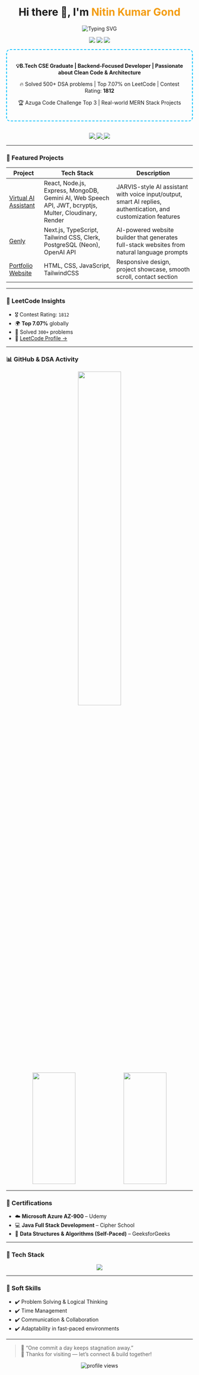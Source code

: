 <div align="center" style="text-align: center">

<h1>Hi there 👋, I'm <span style="color:#F39C12">Nitin Kumar Gond</span></h1>

<p>
  <img src="https://readme-typing-svg.demolab.com?font=Fira+Code&weight=500&size=20&pause=1000&center=true&width=435&lines=Backend+Developer+%7C+MERN+Stack;Passionate+Coder+and+Builder!" alt="Typing SVG" />
</p>

<!-- 🏅 BADGES -->
<p align="center">
  <img src="https://img.shields.io/badge/Contest Rating-1812-blueviolet?style=flat-square" />
  <img src="https://img.shields.io/badge/Top%207.07%25-LeetCode-success?style=flat-square" />
  <img src="https://img.shields.io/badge/DSA-500%2B%20Problems-brightgreen?style=flat-square" />
</p>

<div style="border: 2px dashed #00BFFF; border-radius: 10px; padding: 20px; max-width: 600px; margin: auto;">
  <p><strong>💡B.Tech CSE Graduate | Backend-Focused Developer | Passionate about Clean Code & Architecture</strong></p>
  <p>🔥 Solved 500+ DSA problems | Top 7.07% on LeetCode | Contest Rating: <strong>1812</strong></p>
  <p>🏆 Azuga Code Challenge Top 3 | Real-world MERN Stack Projects</p>
</div>

<br/>

<p>
  <a href="https://github.com/nitingond1001/nitingond1001/blob/main/Nitin__Gond__Resume.pdf" target="_blank">
    <img src="https://img.shields.io/badge/My Resume-View-blue?style=for-the-badge&logo=adobeacrobat&logoColor=white"/>
  </a>
  <a href="mailto:nitingond1602@gmail.com">
    <img src="https://img.shields.io/badge/Contact Me-Email-red?style=for-the-badge&logo=gmail&logoColor=white"/>
  </a>
  <a href="https://linkedin.com/in/nitingond" target="_blank">
    <img src="https://img.shields.io/badge/LinkedIn-Connect-blue?style=for-the-badge&logo=linkedin&logoColor=white"/>
  </a>
</p>

</div>

---

### 💼 Featured Projects

| Project | Tech Stack | Description |
|---------|------------|-------------|
| [Virtual AI Assistant](https://virtualassistant-i2k1.onrender.com) | React, Node.js, Express, MongoDB, Gemini AI, Web Speech API, JWT, bcryptjs, Multer, Cloudinary, Render | JARVIS-style AI assistant with voice input/output, smart AI replies, authentication, and customization features |
| [Genly](https://genly-lemon.vercel.app/) | Next.js, TypeScript, Tailwind CSS, Clerk, PostgreSQL (Neon), OpenAI API | AI-powered website builder that generates full-stack websites from natural language prompts |
| [Portfolio Website](https://nitingond1001.github.io/Nitin-s-Portfolio/) | HTML, CSS, JavaScript, TailwindCSS | Responsive design, project showcase, smooth scroll, contact section |



---

### 🧠 LeetCode Insights

- 🎖️ Contest Rating: `1812`
- 🌍 **Top 7.07%** globally
- 🧩 Solved `300+` problems
- 🔗 [LeetCode Profile →](https://leetcode.com/nitin_11/)

---

### 📊 GitHub & DSA Activity

<p align="center">
  <img src="https://github-readme-stats.vercel.app/api?username=nitingond1001&show_icons=true&theme=tokyonight" width="48%" />
</p>

<p align="center">
  <img src="https://leetcard.jacoblin.cool/nitin_11?theme=dark&ext=contest" width="48%" height="300" />
  <img src="https://gfgstatscard.vercel.app/nitingond?theme=dark" width="48%" height="300" />
</p>

---

### 📜 Certifications

- ☁️ **Microsoft Azure AZ-900** – Udemy  
- 💻 **Java Full Stack Development** – Cipher School  
- 🧩 **Data Structures & Algorithms (Self-Paced)** – GeeksforGeeks  

---

### 🧰 Tech Stack

<p align="center">
  <img src="https://skillicons.dev/icons?i=java,spring,cpp,kotlin,nodejs,mongodb,mysql,react,html,css,js,git,github,vscode,linux,windows,macos" />
</p>

---

### 🧠 Soft Skills

- ✔️ Problem Solving & Logical Thinking  
- ✔️ Time Management  
- ✔️ Communication & Collaboration  
- ✔️ Adaptability in fast-paced environments

---

> 🧠 “One commit a day keeps stagnation away.”  
> 🚀 Thanks for visiting — let’s connect & build together!

<p align="center">
  <img src="https://komarev.com/ghpvc/?username=nitingond1001&label=Visitors&color=blue&style=flat-square" alt="profile views"/>
</p>
